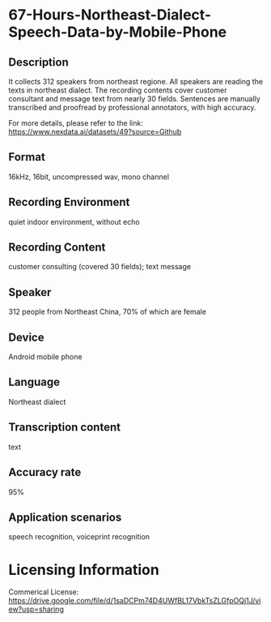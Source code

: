 # 67-Hours-Northeast-Dialect-Speech-Data-by-Mobile-Phone


## Description
It collects 312 speakers from northeast regione. All speakers are reading the texts in northeast dialect. The recording contents cover customer consultant and message text from nearly 30 fields. Sentences are manually transcribed and proofread by professional annotators, with high accuracy.

For more details, please refer to the link: https://www.nexdata.ai/datasets/49?source=Github


## Format
16kHz, 16bit, uncompressed wav, mono channel

## Recording Environment
quiet indoor environment, without echo

## Recording Content
customer consulting (covered 30 fields); text message

## Speaker
312 people from Northeast China, 70% of which are female

## Device
Android mobile phone

## Language
Northeast dialect

## Transcription content
text

## Accuracy rate
95%

## Application scenarios
speech recognition, voiceprint recognition

# Licensing Information
Commerical License: https://drive.google.com/file/d/1saDCPm74D4UWfBL17VbkTsZLGfpOQj1J/view?usp=sharing
